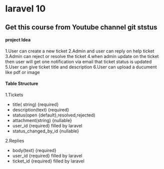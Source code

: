 # laravel 10

## Get this course from Youtube channel git ststus

#### project Idea
1.User can create a new ticket
2.Admin and user can reply on help ticket
3.Admin can reject or resolve the ticket
4.when admin update on the ticket then user will get one notification via email that ticket status is updated
5.User can give ticket title and description
6.User can upload a ducument like pdf or image

#### Table Structure
1.Tickets 
- title( string) {required} 
- description(text) {required} 
- status(open {default},resolved,rejected)
- attachment(string) {nullable}
- user_id {required} filled by laravel
- status_changed_by_id {nullable}

2.Replies 
- body(text) {required} 
- user_id {required} filled by laravel 
- ticket_id {required} filled by laravel